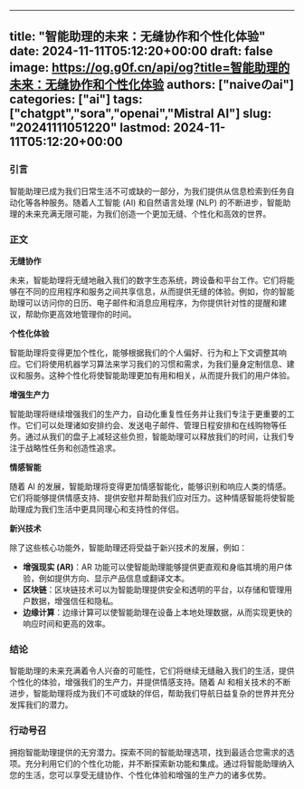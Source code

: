 
---
title: "智能助理的未来：无缝协作和个性化体验"
date: 2024-11-11T05:12:20+00:00
draft: false
image: https://og.g0f.cn/api/og?title=智能助理的未来：无缝协作和个性化体验
authors: ["naiveのai"]
categories: ["ai"]
tags: ["chatgpt","sora","openai","Mistral AI"]
slug: "20241111051220"
lastmod: 2024-11-11T05:12:20+00:00
---
### 引言

智能助理已成为我们日常生活不可或缺的一部分，为我们提供从信息检索到任务自动化等各种服务。随着人工智能 (AI) 和自然语言处理 (NLP) 的不断进步，智能助理的未来充满无限可能，为我们创造一个更加无缝、个性化和高效的世界。

### 正文

**无缝协作**

未来，智能助理将无缝地融入我们的数字生态系统，跨设备和平台工作。它们将能够在不同的应用程序和服务之间共享信息，从而提供无缝的体验。例如，你的智能助理可以访问你的日历、电子邮件和消息应用程序，为你提供针对性的提醒和建议，帮助你更高效地管理你的时间。

**个性化体验**

智能助理将变得更加个性化，能够根据我们的个人偏好、行为和上下文调整其响应。它们将使用机器学习算法来学习我们的习惯和需求，为我们量身定制信息、建议和服务。这种个性化将使智能助理更加有用和相关，从而提升我们的用户体验。

**增强生产力**

智能助理将继续增强我们的生产力，自动化重复性任务并让我们专注于更重要的工作。它们可以处理诸如安排约会、发送电子邮件、管理日程安排和在线购物等任务。通过从我们的盘子上减轻这些负担，智能助理可以释放我们的时间，让我们专注于战略性任务和创造性追求。

**情感智能**

随着 AI 的发展，智能助理将变得更加情感智能化，能够识别和响应人类的情感。它们将能够提供情感支持、提供安慰并帮助我们应对压力。这种情感智能将使智能助理成为我们生活中更具同理心和支持性的伴侣。

**新兴技术**

除了这些核心功能外，智能助理还将受益于新兴技术的发展，例如：

* **增强现实 (AR)**：AR 功能可以使智能助理能够提供更直观和身临其境的用户体验，例如提供方向、显示产品信息或翻译文本。
* **区块链**：区块链技术可以为智能助理提供安全和透明的平台，以存储和管理用户数据，增强信任和隐私。
* **边缘计算**：边缘计算可以使智能助理在设备上本地处理数据，从而实现更快的响应时间和更高的效率。

### 结论

智能助理的未来充满着令人兴奋的可能性，它们将继续无缝融入我们的生活，提供个性化的体验，增强我们的生产力，并提供情感支持。随着 AI 和相关技术的不断进步，智能助理将成为我们不可或缺的伴侣，帮助我们导航日益复杂的世界并充分发挥我们的潜力。

### 行动号召

拥抱智能助理提供的无穷潜力。探索不同的智能助理选项，找到最适合您需求的选项。充分利用它们的个性化功能，并不断探索新功能和集成。通过将智能助理纳入您的生活，您可以享受无缝协作、个性化体验和增强的生产力的诸多优势。